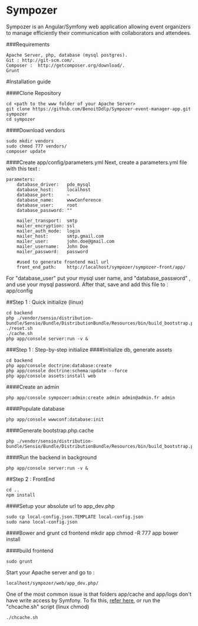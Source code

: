 Sympozer
=============

Sympozer is an Angular/Symfony web application allowing event organizers to manage efficiently their communication with collaborators and attendees.

###Requirements

	Apache Server, php, database (mysql postgres).
	Git : http://git-scm.com/.
	Composer :  http://getcomposer.org/download/.
	Grunt

#Installation guide
	
####Clone Repository

	cd <path to the www folder of your Apache Server>
	git clone https://github.com/BenoitDdlp/Sympozer-event-manager-app.git sympozer
	cd sympozer
	
####Download vendors

    sudo mkdir vendors
    sudo chmod 777 vendors/
	composer update

####Create app/config/parameters.yml
Next, create a parameters.yml file with this text :

    parameters:
        database_driver:   pdo_mysql
        database_host:     localhost
        database_port:     ~
        database_name:     wwwConference
        database_user:     root
        database_password: ""
        
        mailer_transport:  smtp
        mailer_encryption: ssl
        mailer_auth_mode:  login
        mailer_host:       smtp.gmail.com
        mailer_user:       john.doe@gmail.com
        mailer_username:   John Doe
        mailer_password:   password

        #used to generate frontend mail url
        front_end_path:    http://localhost/sympozer/sympozer-front/app/

For  "database_user" put your mysql user name, and "database_password" , and use your mysql password.
After that, save and add this file to : app/config

##Step 1 : Quick initialize (linux)

    cd backend
    php ./vendor/sensio/distribution-bundle/Sensio/Bundle/DistributionBundle/Resources/bin/build_bootstrap.php
    ./reset.sh
    ./cache.sh
    php app/console server:run -v &

###Step 1 : Step-by-step initialize
####Initialize db, generate assets

    cd backend
    php app/console doctrine:database:create
    php app/console doctrine:schema:update --force
    php app/console assets:install web

####Create an admin

    php app/console sympozer:admin:create admin admin@admin.fr admin


####Populate database

    php app/console wwwconf:database:init

####Generate bootstrap.php.cache

    php ./vendor/sensio/distribution-bundle/Sensio/Bundle/DistributionBundle/Resources/bin/build_bootstrap.php

####Run the backend in background

    php app/console server:run -v &

##Step 2 : FrontEnd

    cd ..
    npm install

####Setup your absolute url to app_dev.php

    sudo cp local-config.json.TEMPLATE local-config.json
    sudo nano local-config.json
    
####Bower and grunt
    cd frontend
    mkdir app
    chmod -R 777 app
    bower install

####build frontend

    sudo grunt
    


Start your Apache server and go to :

    localhost/sympozer/web/app_dev.php/

One of the most common issue is that folders app/cache and app/logs don't have write access by Symfony. To fix this, [refer here](http://symfony.com/doc/current/book/installation.html#configuration-and-setup),
or run the "chcache.sh" script (linux chmod)

    ./chcache.sh